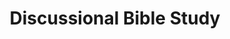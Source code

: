 ---
title: Discussional Bible Study
image: dbs-fc.jpg
discord: none #fc

when: Tuesday 13:30 London

promo: >
  DBS Bible Studies look to explore the good news of the gospel of Jesus Christ. How it is that the cross of Jesus makes possible the forgiveness of sins and how in Jesus we hope eternal hope for the future. Designed for discussion but good for talk radio!

---